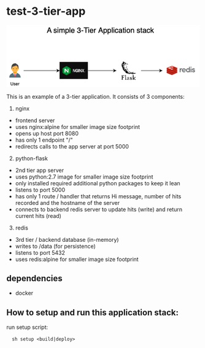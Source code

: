 # test-3-tier-app

![Screenshot](doc/architecture_diagram.png)

This is an example of a 3-tier application.
It consists of 3 components:
1) nginx
  - frontend server
  - uses nginx:alpine for smaller image size footprint
  - opens up host port 8080
  - has only 1 endpoint "/"
  - redirects calls to the app server at port 5000
2) python-flask
  - 2nd tier app server
  - uses python:2.7 image for smaller image size footprint
  - only installed required additional python packages to keep it lean 
  - listens to port 5000
  - has only 1 route / handler that returns Hi message, number of hits recorded and the hostname of the server
  - connects to backend redis server to update hits (write) and return current hits (read)
3) redis
  - 3rd tier / backend database (in-memory)
  - writes to /data (for persistence)
  - listens to port 5432
  - uses redis:alpine for smaller image size footprint



## dependencies
* docker


## How to setup and run this application stack:

run setup script:
```
  sh setup <build|deploy>
```
